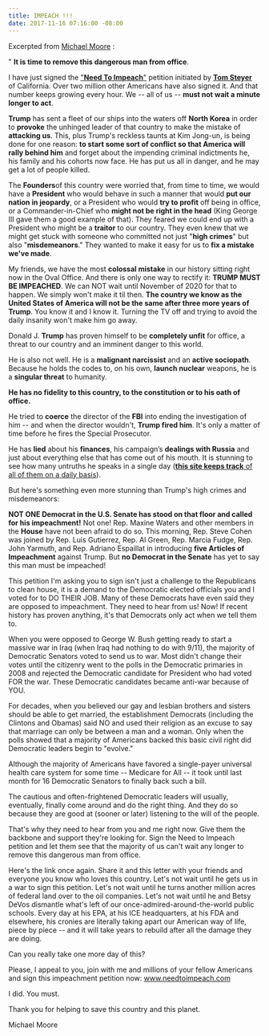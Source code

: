 ```yaml
---
title: IMPEACH !!!
date: 2017-11-16 07:16:00 -08:00
---
```


Excerpted from [Michael Moore](https://michaelmoore.com/) :

"  **It is time to remove this dangerous man from office**.‬

I have just signed the ["**Need To Impeach**"](https://www.needtoimpeach.com/) petition initiated by [**Tom Steyer**](https://en.wikipedia.org/wiki/Tom_Steyer) of California. Over two million other Americans have also signed it. And that number keeps growing every hour. We -- all of us -- **must not wait a minute longer to act**.‬

**Trump** has sent a fleet of our ships into the waters off **North Korea** in order to **provoke** the unhinged leader of that country to make the mistake of **attacking us**. This, plus Trump's reckless taunts at Kim Jong-un, is being done for one reason: **to start some sort of conflict so that America will rally behind him** and forget about the impending criminal indictments he, his family and his cohorts now face. He has put us all in danger, and he may get a lot of people killed.‬

‪The **Founders**of this country were worried that, from time to time, we would have a **President** who would behave in such a manner that would **put our nation in jeopardy**, or a President who would **try to profit** off being in office, or a Commander-in-Chief who **might not be right in the head** (King George III gave them a good example of that). They feared we could end up with a President who might be a **traitor** to our country. They even knew that we might get stuck with someone who committed not just "**high crimes**" but also "**misdemeanors**." They wanted to make it easy for us to **fix a mistake we've made**.

‪My friends, we have the most **colossal mistake** in our history sitting right now in the Oval Office. And there is only one way to rectify it: **TRUMP MUST BE IMPEACHED**. We can NOT wait until November of 2020 for that to happen. We simply won't make it til then. **The country we know as the United States of America will not be the same after three more years of Trump**. You know it and I know it. Turning the TV off and trying to avoid the daily insanity won't make him go away.‬

‪Donald J. **Trump** has proven himself to be **completely unfit** for office, a threat to our country and an imminent danger to this world.‬

‪He is also not well. He is a **malignant narcissist** and an **active sociopath**. Because he holds the codes to, on his own, **launch nuclear** weapons, he is a **singular threat** to humanity.‬

**‪He has no fidelity to this country, to the constitution or to his oath of office.**‬

‪He tried to **coerce** the director of the **FBI** into ending the investigation of him -- and when the director wouldn't, **Trump fired him**. It's only a matter of time before he fires the Special Prosecutor.‬

‪He has **lied** about his **finances**, his campaign’s **dealings with Russia** and just about everything else that has come out of his mouth. It is stunning to see how many untruths he speaks in a single day ([**this site keeps track** of all of them on a daily basis](https://www.washingtonpost.com/graphics/politics/trump-claims-database/?utm_term=.fd0d5b4335f0)).‬

‪But here's something even more stunning than Trump's high crimes and misdemeanors:‬

**‪NOT ONE Democrat in the U.S. Senate has stood on that floor and called for his impeachment!** Not one! Rep. Maxine Waters and other members in the **House** have not been afraid to do so. This morning, Rep. Steve Cohen was joined by Rep. Luis Gutierrez, Rep. Al Green, Rep. Marcia Fudge, Rep. John Yarmuth, and Rep. Adriano Espaillat in introducing **five Articles of Impeachment** against Trump. But **no Democrat in the Senate** has yet to say this man must be impeached!‬

‪This petition I'm asking you to sign isn't just a challenge to the Republicans to clean house, it is a demand to the Democratic elected officials you and I voted for to DO THEIR JOB. Many of these Democrats have even said they are opposed to impeachment. They need to hear from us! Now! If recent history has proven anything, it's that Democrats only act when we tell them to.‬

‪When you were opposed to George W. Bush getting ready to start a massive war in Iraq (when Iraq had nothing to do with 9/11), the majority of Democratic Senators voted to send us to war.‬ Most didn't change their votes until the citizenry went to the polls in the Democratic primaries in 2008 and rejected the Democratic candidate for President who had voted FOR the war. These Democratic candidates became anti-war because of YOU.

‪For decades, when you believed our gay and lesbian brothers and sisters should be able to get married, the establishment Democrats (including the Clintons and Obamas) said NO and used their religion as an excuse to say that marriage can only be between a man and a woman. Only when the polls showed that a majority of Americans backed this basic civil right did Democratic leaders begin to "evolve."‬

‪Although the majority of Americans have favored a single-payer universal health care system for some time -- Medicare for All -- it took until last month for 16 Democratic Senators to finally back such a bill.‬

‪The cautious and often-frightened Democratic leaders will usually, eventually, finally come around and do the right thing. And they do so because they are good at (sooner or later) listening to the will of the people.‬

‪That's why they need to hear from you and me right now. Give them the backbone and support they're looking for. Sign the Need to Impeach petition and let them see that the majority of us can't wait any longer to remove this dangerous man from office.‬

‪Here's the link once again. Share it and this letter with your friends and everyone you know who loves this country. Let's not wait until he gets us in a war to sign this petition. Let's not wait until he turns another million acres of federal land over to the oil companies. Let's not wait until he and Betsy DeVos dismantle what's left of our once-admired-around-the-world public schools. Every day at his EPA, at his ICE headquarters, at his FDA and elsewhere, his cronies are literally taking apart our American way of life, piece by piece -- and it will take years to rebuild after all the damage they are doing.‬

‪Can you really take one more day of this?‬

‪Please, I appeal to you, join with me and millions of your fellow Americans and sign this impeachment petition now: www.needtoimpeach.com‬

‪I did. You must.‬

‪Thank you for helping to save this country and this planet.‬

‪Michael Moore‬